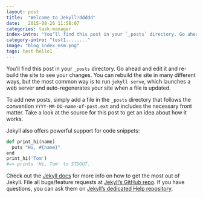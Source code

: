 ```yaml
---
layout: post
title:  "Welcome to Jekyll!ddddd"
date:   2015-08-26 11:58:07
categories: task-manager
index-intro: "You’ll find this post in your `_posts` directory. Go ahead and edit it and re-build the site to see your changes.<br/><br/> You can rebuild the site in many different ways, but the most common way is to run `jekyll serve`, which launches a web server and auto-regenerates your site when a file is updated."
category-intro: "test1........"
image: "blog_index_msm.png"
tags: test hello1
---
```

You’ll find this post in your `_posts` directory. Go ahead and edit it and re-build the site to see your changes. You can rebuild the site in many different ways, but the most common way is to run `jekyll serve`, which launches a web server and auto-regenerates your site when a file is updated.

To add new posts, simply add a file in the `_posts` directory that follows the convention `YYYY-MM-DD-name-of-post.ext` and includes the necessary front matter. Take a look at the source for this post to get an idea about how it works.

Jekyll also offers powerful support for code snippets:

```python
def print_hi(name)
  puts "Hi, #{name}"
end
print_hi('Tom')
#=> prints 'Hi, Tom' to STDOUT.
```

Check out the [Jekyll docs][jekyll] for more info on how to get the most out of Jekyll. File all bugs/feature requests at [Jekyll’s GitHub repo][jekyll-gh]. If you have questions, you can ask them on [Jekyll’s dedicated Help repository][jekyll-help].

[jekyll]:      http://jekyllrb.com
[jekyll-gh]:   https://github.com/jekyll/jekyll
[jekyll-help]: https://github.com/jekyll/jekyll-help
